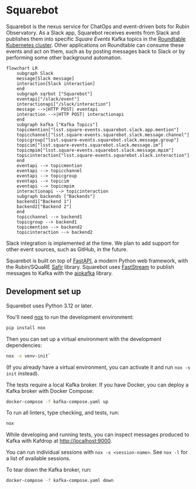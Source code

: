 # Squarebot

Squarebot is the nexus service for ChatOps and event-driven bots for Rubin Observatory.
As a Slack app, Squarebot receives events from Slack and publishes them into specific _Square Events_ Kafka topics in the [Roundtable Kubernetes cluster](https://phalanx.lsst.io/environments/roundtable-prod/index.html).
Other applications on Roundtable can consume these events and act on them, such as by posting messages back to Slack or by performing some other background automation.

```mermaid
flowchart LR
    subgraph Slack
    message[Slack message]
    interaction[Slack interaction]
    end
    subgraph sqrbot ["Squarebot"]
    eventapi["/slack/event"]
    interactionapi["/slack/interaction"]
    message -->|HTTP POST| eventapi
    interaction -->|HTTP POST| interactionapi
    end
    subgraph kafka ["Kafka Topics"]
    topicmention["lsst.square-events.squarebot.slack.app.mention"]
    topicchannel["lsst.square-events.squarebot.slack.message.channel"]
    topicgroup["lsst.square-events.squarebot.slack.message.group"]
    topicim["lsst.square-events.squarebot.slack.message.im"]
    topicmpim["lsst.square-events.squarebot.slack.message.mpim"]
    topicinteraction["lsst.square-events.squarebot.slack.interaction"]
    end
    eventapi --> topicmention
    eventapi --> topicchannel
    eventapi --> topicgroup
    eventapi --> topicim
    eventapi --> topicmpim
    interactionapi --> topicinteraction
    subgraph backends ["Backends"]
    backend1["Backend 1"]
    backend2["Backend 2"]
    end
    topicchannel --> backend1
    topicgroup --> backend1
    topicmention --> backend2
    topicinteraction --> backend2
```

Slack integration is implemented at the time.
We plan to add support for other event sources, such as GitHub, in the future.

Squarebot is built on top of [FastAPI](https://fastapi.tiangolo.com/), a modern Python web framework, with the Rubin/SQuaRE [Safir](https://safir.lsst.io) library.
Squarebot uses [FastStream](https://faststream.airt.ai/latest/) to publish messages to Kafka with the [aiokafka](https://aiokafka.readthedocs.io/en/stable/) library.

## Development set up

Squarebot uses Python 3.12 or later.

You'll need [nox](https://nox.thea.codes/en/stable/) to run the development environment:

```bash
pip install nox
```

Then you can set up a virtual environment with the development dependencies:

```bash
nox -s venv-init`
```

(If you already have a virtual environment, you can activate it and run `nox -s init` instead).

The tests require a local Kafka broker.
If you have Docker, you can deploy a Kafka broker with Docker Compose:

```bash
docker-compose -f kafka-compose.yaml up
```

To run all linters, type checking, and tests, run:

```bash
nox
```

While developing and running tests, you can inspect messages produced to Kafka with Kafdrop at [http://localhost:9000](http://localhost:9000).

You can run individual sessions with `nox -s <session-name>`.
See `nox -l` for a list of available sessions.

To tear down the Kafka broker, run:

```bash
docker-compose -f kafka-compose.yaml down
```
